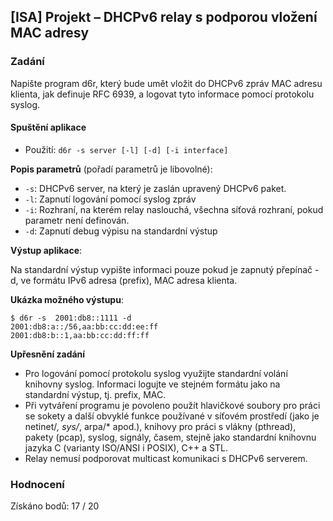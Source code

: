 ## [ISA] Projekt – DHCPv6 relay s podporou vložení MAC adresy

### Zadání

Napište program d6r, který bude umět vložit do DHCPv6 zpráv MAC adresu klienta, jak definuje RFC 6939, a logovat tyto informace pomocí protokolu syslog. 

#### Spuštění aplikace

- Použití: `d6r -s server [-l] [-d] [-i interface]`

**Popis parametrů** (pořadí parametrů je libovolné):
- `-s`: DHCPv6 server, na který je zaslán upravený DHCPv6 paket.
- `-l`: Zapnutí logování pomocí syslog zpráv
- `-i`: Rozhraní, na kterém relay naslouchá, všechna síťová rozhraní, pokud parametr není definován.
- `-d`: Zapnutí debug výpisu na standardní výstup

**Výstup aplikace**:

Na standardní výstup vypište informaci pouze pokud je zapnutý přepínač -d, ve formátu IPv6 adresa (prefix), MAC adresa klienta.

**Ukázka možného výstupu**:

```
$ d6r -s  2001:db8::1111 -d
2001:db8:a::/56,aa:bb:cc:dd:ee:ff
2001:db8:b::1,aa:bb:cc:dd:ff:ff
```

**Upřesnění zadání**

- Pro logování pomocí protokolu syslog využijte standardní volání knihovny syslog. Informaci logujte ve stejném formátu jako na standardní výstup, tj. prefix, MAC.
- Při vytváření programu je povoleno použít hlavičkové soubory pro práci se sokety a další obvyklé funkce používané v síťovém prostředí (jako je netinet/*, sys/*, arpa/* apod.), knihovy pro práci s vlákny (pthread), pakety (pcap), syslog, signály, časem, stejně jako standardní knihovnu jazyka C (varianty ISO/ANSI i POSIX), C++ a STL. 
- Relay nemusí podporovat multicast komunikaci s DHCPv6 serverem.

### Hodnocení 

Získáno bodů: 17 / 20
